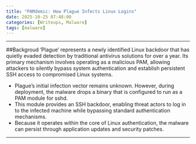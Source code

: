```yaml
---
title: "PAMdemic: How Plague Infects Linux Logins"
date: 2025-10-25 07:48:00
categories: [Writeups, Malware]
tags: [malware]
---
```

---
##Backgroud
‘Plague’ represents a newly identified Linux backdoor that has quietly evaded detection by traditional antivirus solutions for over a year. Its primary mechanism involves operating as a malicious PAM, allowing attackers to silently bypass system authentication and establish persistent SSH access to compromised Linux systems.

- Plague’s initial infection vector remains unknown. However, during deployment, the malware drops a binary that is configured to run as a PAM module for sshd.
- This module provides an SSH backdoor, enabling threat actors to log in to the infected machine while bypassing standard authentication mechanisms.
- Because it operates within the core of Linux authentication, the malware can persist through application updates and security patches.
---
